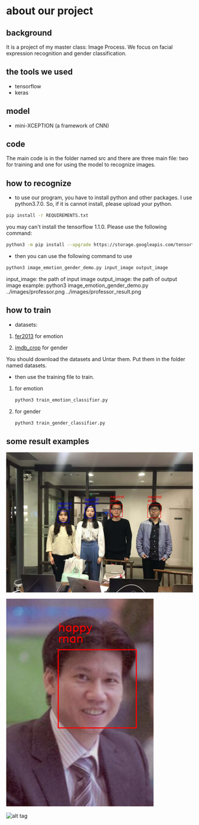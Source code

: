 # about our project
## background
It is a project of my master class: Image Process. We focus on facial expression recognition and gender classification.
## the tools we used
- tensorflow
- keras
## model
- mini-XCEPTION (a framework of CNN)
## code
The main code is in the folder named src and there are three main file: two for training and one for using the model to recognize images.
## how to recognize
- to use our program, you have to install python and other packages.
I use python3.7.0. So, if it is cannot install, please upload your python.
```bash
pip install -r REQUIREMENTS.txt
```
you may can't install the tensorflow 1.1.0. Please use the following command:
```bash
python3 -m pip install --upgrade https://storage.googleapis.com/tensorflow/mac/cpu/tensorflow-1.1.0-py3-none-any.whl
```
- then you can use the following command to use
```bash
python3 image_emotion_gender_demo.py input_image output_image
```
input_image: the path of input image
output_image: the path of output image
example: python3 image_emotion_gender_demo.py ../images/professor.png ../images/professor_result.png

## how to train
 - datasets:

 1. [fer2013](https://www.kaggle.com/c/challenges-in-representation-learning-facial-expression-recognition-challenge/data) for emotion

 2. [imdb_crop](https://data.vision.ee.ethz.ch/cvl/rrothe/imdb-wiki/) for gender

 You should download the datasets and Untar them. Put them in the folder named datasets.
- then use the training file to train.
1. for emotion
    ```bash
    python3 train_emotion_classifier.py
    ```
2. for gender
    ```bash
    python3 train_gender_classifier.py
    ```
## some result examples
![alt tag](images/group_result.jpg)

![alt tag](images/professor_result.png)

![alt tag](images/multi_result.png)
